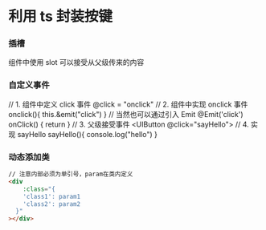 # 利用 ts 封装按键

### 插槽

组件中使用 slot 可以接受从父级传来的内容

### 自定义事件

// 1. 组件中定义 click 事件
@click = "onclick"
// 2. 组件中实现 onclick 事件
onclick(){ this.&emit("click") }
// 当然也可以通过引入
Emit @Emit('click')
onClick() { return }
// 3. 父级接受事件
<UIButton @click="sayHello"></UIButton>
// 4. 实现 sayHello
sayHello(){ console.log("hello") }

### 动态添加类

```html
// 注意内部必须为单引号，param在类内定义
<div
	:class="{
    'class1': param1
    'class2': param2
  }"
></div>
```
